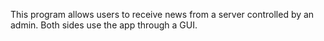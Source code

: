 This program allows users to receive news from a server controlled by an admin. Both sides use the app through a GUI.
